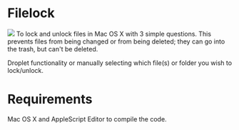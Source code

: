 Filelock
========
<img src="https://raw.github.com/xeoron/Filelock/master/filelock_screenshot.png"/>
To lock and unlock files in Mac OS X with 3 simple questions. This prevents files from being changed or 
from being deleted; they can go into the trash, but can't be deleted.

Droplet functionality or manually selecting which file(s) or folder you wish to lock/unlock.

Requirements
========
Mac OS X and AppleScript Editor to compile the code.

